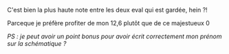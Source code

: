 C'est bien la plus haute note entre les deux eval qui est gardée, hein ?!  

Parceque je préfère profiter de mon 12,6 plutôt que de ce majestueux 0  

*PS : je peut avoir un point bonus pour avoir écrit correctement mon prénom sur la schématique ?*
